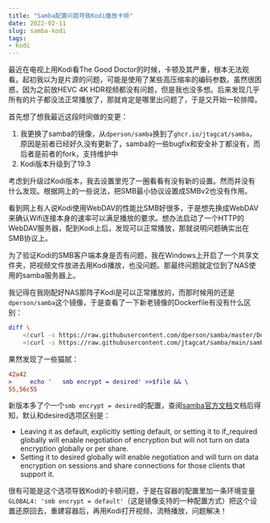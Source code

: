 ```yaml
---
title: "Samba配置问题导致Kodi播放卡顿"
date: 2022-02-11
slug: samba-kodi
tags:
- Kodi
---
```


最近在电视上用Kodi看The Good Doctor的时候，卡顿及其严重，根本无法观看。起初我以为是片源的问题，可能是使用了某些高压缩率的编码参数。虽然很困惑，因为之前放HEVC 4K HDR视频都没有问题，但是我也没多想。后来发现几乎所有的片子都没法正常播放了，那就肯定是哪里出问题了，于是又开始一轮排障。

<!--more-->

首先想了想我最近这段时间做的变更：

1. 我更换了samba的镜像，从`dperson/samba`换到了`ghcr.io/jtagcat/samba`，原因是前者已经好久没有更新了，samba的一些bugfix和安全补丁都没有，而后者是前者的fork，支持维护中
2. Kodi版本升级到了19.3

考虑到升级过Kodi版本，我去设置里兜了一圈看看有没有新的设置。然而并没有什么发现。根据网上的一些说法，把SMB最小协议设置成SMBv2也没有作用。

看到网上有人说Kodi使用WebDAV的性能比SMB好很多，于是想先换成WebDAV来确认Wifi连接本身的速率可以满足播放的要求。想办法启动了一个HTTP的WebDAV服务器，配到Kodi上后，发现可以正常播放，那就说明问题确实出在SMB协议上。

为了验证Kodi的SMB客户端本身是否有问题，我在Windows上开启了一个共享文件夹，把视频文件放进去用Kodi播放，也没问题。那最终问题就定位到了NAS使用的samba服务器上。

我记得在我刚配好NAS那阵子Kodi是可以正常播放的，而那时候用的还是`dperson/samba`这个镜像，于是查看了一下新老镜像的Dockerfile有没有什么区别：

```bash
diff \
    <(curl -s https://raw.githubusercontent.com/dperson/samba/master/Dockerfile) \
    <(curl -s https://raw.githubusercontent.com/jtagcat/samba/main/samba/Dockerfile)
```

果然发现了一些猫腻：

```diff
42a42
>     echo '   smb encrypt = desired' >>$file && \
55,56c55
```

新版本多了个一个`smb encrypt = desired`的配置，查阅[samba官方文档](https://www.samba.org/samba/docs/current/man-html/smb.conf.5.html#SERVERSMBENCRYPT)文档后得知，默认和desired选项区别是：

- Leaving it as default, explicitly setting default, or setting it to if_required globally will enable negotiation of encryption but will not turn on data encryption globally or per share.
- Setting it to desired globally will enable negotiation and will turn on data encryption on sessions and share connections for those clients that support it.

很有可能是这个选项导致Kodi的卡顿问题，于是在容器的配置里加一条环境变量`GLOBAL4: 'smb encrypt = default'`（这是镜像支持的一种配置方式）把这个设置还原回去，重建容器后，再用Kodi打开视频，流畅播放，问题解决！